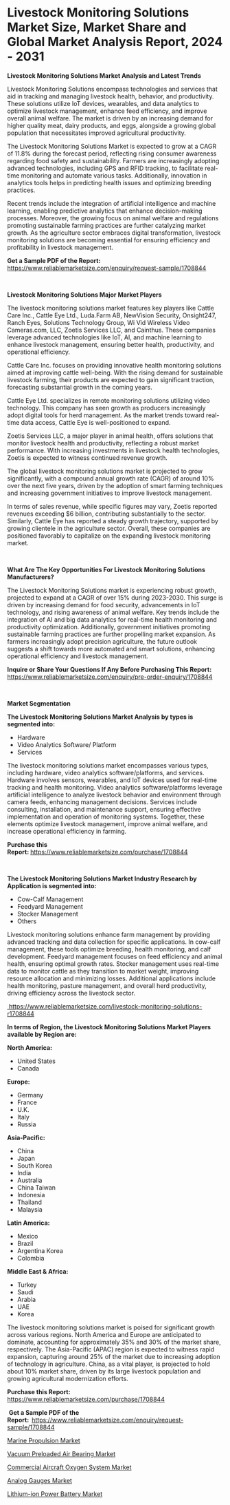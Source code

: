 <p><h1>Livestock Monitoring Solutions Market Size, Market Share and Global Market Analysis Report, 2024 - 2031</h1></p><p><strong>Livestock Monitoring Solutions Market Analysis and Latest Trends</strong></p>
<p><p>Livestock Monitoring Solutions encompass technologies and services that aid in tracking and managing livestock health, behavior, and productivity. These solutions utilize IoT devices, wearables, and data analytics to optimize livestock management, enhance feed efficiency, and improve overall animal welfare. The market is driven by an increasing demand for higher quality meat, dairy products, and eggs, alongside a growing global population that necessitates improved agricultural productivity.</p><p>The Livestock Monitoring Solutions Market is expected to grow at a CAGR of 11.8% during the forecast period, reflecting rising consumer awareness regarding food safety and sustainability. Farmers are increasingly adopting advanced technologies, including GPS and RFID tracking, to facilitate real-time monitoring and automate various tasks. Additionally, innovation in analytics tools helps in predicting health issues and optimizing breeding practices. </p><p>Recent trends include the integration of artificial intelligence and machine learning, enabling predictive analytics that enhance decision-making processes. Moreover, the growing focus on animal welfare and regulations promoting sustainable farming practices are further catalyzing market growth. As the agriculture sector embraces digital transformation, livestock monitoring solutions are becoming essential for ensuring efficiency and profitability in livestock management.</p></p>
<p><strong>Get a Sample PDF of the Report:&nbsp;</strong> <a href="https://www.reliablemarketsize.com/enquiry/request-sample/1708844?utm_campaign=1510&utm_medium=2&utm_source=Github&utm_content=ia&utm_term=21102024&utm_id=livestock-monitoring-solutions">https://www.reliablemarketsize.com/enquiry/request-sample/1708844</a></p>
<p>&nbsp;</p>
<p><strong>Livestock Monitoring Solutions Major Market Players</strong></p>
<p><p>The livestock monitoring solutions market features key players like Cattle Care Inc., Cattle Eye Ltd., Luda.Farm AB, NewVision Security, Onsight247, Ranch Eyes, Solutions Technology Group, Wi Vid Wireless Video Cameras.com, LLC, Zoetis Services LLC, and Cainthus. These companies leverage advanced technologies like IoT, AI, and machine learning to enhance livestock management, ensuring better health, productivity, and operational efficiency.</p><p>Cattle Care Inc. focuses on providing innovative health monitoring solutions aimed at improving cattle well-being. With the rising demand for sustainable livestock farming, their products are expected to gain significant traction, forecasting substantial growth in the coming years.</p><p>Cattle Eye Ltd. specializes in remote monitoring solutions utilizing video technology. This company has seen growth as producers increasingly adopt digital tools for herd management. As the market trends toward real-time data access, Cattle Eye is well-positioned to expand.</p><p>Zoetis Services LLC, a major player in animal health, offers solutions that monitor livestock health and productivity, reflecting a robust market performance. With increasing investments in livestock health technologies, Zoetis is expected to witness continued revenue growth.</p><p>The global livestock monitoring solutions market is projected to grow significantly, with a compound annual growth rate (CAGR) of around 10% over the next five years, driven by the adoption of smart farming techniques and increasing government initiatives to improve livestock management.</p><p>In terms of sales revenue, while specific figures may vary, Zoetis reported revenues exceeding $6 billion, contributing substantially to the sector. Similarly, Cattle Eye has reported a steady growth trajectory, supported by growing clientele in the agriculture sector. Overall, these companies are positioned favorably to capitalize on the expanding livestock monitoring market.</p></p>
<p>&nbsp;</p>
<p><strong>What Are The Key Opportunities For Livestock Monitoring Solutions Manufacturers?</strong></p>
<p><p>The Livestock Monitoring Solutions market is experiencing robust growth, projected to expand at a CAGR of over 15% during 2023-2030. This surge is driven by increasing demand for food security, advancements in IoT technology, and rising awareness of animal welfare. Key trends include the integration of AI and big data analytics for real-time health monitoring and productivity optimization. Additionally, government initiatives promoting sustainable farming practices are further propelling market expansion. As farmers increasingly adopt precision agriculture, the future outlook suggests a shift towards more automated and smart solutions, enhancing operational efficiency and livestock management.</p></p>
<p><strong>Inquire or Share Your Questions If Any Before Purchasing This Report:</strong> <a href="https://www.reliablemarketsize.com/enquiry/pre-order-enquiry/1708844?utm_campaign=1510&utm_medium=2&utm_source=Github&utm_content=ia&utm_term=21102024&utm_id=livestock-monitoring-solutions">https://www.reliablemarketsize.com/enquiry/pre-order-enquiry/1708844</a></p>
<p>&nbsp;</p>
<p><strong>Market Segmentation</strong></p>
<p><strong>The Livestock Monitoring Solutions Market Analysis by types is segmented into:</strong></p>
<p><ul><li>Hardware</li><li>Video Analytics Software/ Platform</li><li>Services</li></ul></p>
<p><p>The livestock monitoring solutions market encompasses various types, including hardware, video analytics software/platforms, and services. Hardware involves sensors, wearables, and IoT devices used for real-time tracking and health monitoring. Video analytics software/platforms leverage artificial intelligence to analyze livestock behavior and environment through camera feeds, enhancing management decisions. Services include consulting, installation, and maintenance support, ensuring effective implementation and operation of monitoring systems. Together, these elements optimize livestock management, improve animal welfare, and increase operational efficiency in farming.</p></p>
<p><strong>Purchase this Report:&nbsp;</strong><a href="https://www.reliablemarketsize.com/purchase/1708844?utm_campaign=1510&utm_medium=2&utm_source=Github&utm_content=ia&utm_term=21102024&utm_id=livestock-monitoring-solutions">https://www.reliablemarketsize.com/purchase/1708844</a></p>
<p>&nbsp;</p>
<p><strong>The Livestock Monitoring Solutions Market Industry Research by Application is segmented into:</strong></p>
<p><ul><li>Cow-Calf Management</li><li>Feedyard Management</li><li>Stocker Management</li><li>Others</li></ul></p>
<p><p>Livestock monitoring solutions enhance farm management by providing advanced tracking and data collection for specific applications. In cow-calf management, these tools optimize breeding, health monitoring, and calf development. Feedyard management focuses on feed efficiency and animal health, ensuring optimal growth rates. Stocker management uses real-time data to monitor cattle as they transition to market weight, improving resource allocation and minimizing losses. Additional applications include health monitoring, pasture management, and overall herd productivity, driving efficiency across the livestock sector.</p></p>
<p><a href="https://www.reliablemarketsize.com/livestock-monitoring-solutions-r1708844?utm_campaign=1510&utm_medium=2&utm_source=Github&utm_content=ia&utm_term=21102024&utm_id=livestock-monitoring-solutions">&nbsp;https://www.reliablemarketsize.com/livestock-monitoring-solutions-r1708844</a></p>
<p><strong>In terms of Region, the Livestock Monitoring Solutions Market Players available by Region are:</strong></p>
<p>
    <p> <strong> North America: </strong>
        <ul>
            <li>United States</li>
            <li>Canada</li>
        </ul>
        </p> 
    <p> <strong> Europe: </strong>
        <ul>
            <li>Germany</li>
            <li>France</li>
            <li>U.K.</li>
            <li>Italy</li>
            <li>Russia</li>
        </ul>
        </p> 
    <p> <strong> Asia-Pacific: </strong>
        <ul>
            <li>China</li>
            <li>Japan</li>
            <li>South Korea</li>
            <li>India</li>
            <li>Australia</li>
            <li>China Taiwan</li>
            <li>Indonesia</li>
            <li>Thailand</li>
            <li>Malaysia</li>
        </ul>
        </p> 
    <p> <strong> Latin America: </strong>
        <ul>
            <li>Mexico</li>
            <li>Brazil</li>
            <li>Argentina Korea</li>
            <li>Colombia</li>
        </ul>
        </p> 
    <p> <strong> Middle East & Africa: </strong>
        <ul>
            <li>Turkey</li>
            <li>Saudi</li>
            <li>Arabia</li>
            <li>UAE</li>
            <li>Korea</li>
        </ul>
    </p>
    </p>
<p><p>The livestock monitoring solutions market is poised for significant growth across various regions. North America and Europe are anticipated to dominate, accounting for approximately 35% and 30% of the market share, respectively. The Asia-Pacific (APAC) region is expected to witness rapid expansion, capturing around 25% of the market due to increasing adoption of technology in agriculture. China, as a vital player, is projected to hold about 10% market share, driven by its large livestock population and growing agricultural modernization efforts.</p></p>
<p><strong>Purchase this Report: </strong><a href="https://www.reliablemarketsize.com/purchase/1708844?utm_campaign=1510&utm_medium=2&utm_source=Github&utm_content=ia&utm_term=21102024&utm_id=livestock-monitoring-solutions">https://www.reliablemarketsize.com/purchase/1708844</a></p>
<p>&nbsp;<strong>Get a Sample PDF of the Report:&nbsp;&nbsp;</strong><a href="https://www.reliablemarketsize.com/enquiry/request-sample/1708844?utm_campaign=1510&utm_medium=2&utm_source=Github&utm_content=ia&utm_term=21102024&utm_id=livestock-monitoring-solutions">https://www.reliablemarketsize.com/enquiry/request-sample/1708844</a></p>
<p><strong></strong></p>
<p><p><a href="https://www.linkedin.com/pulse/marine-propulsion-value-chain-analysis-from-raw-materials-ndudf?utm_campaign=1510&utm_medium=2&utm_source=Github&utm_content=ia&utm_term=21102024&utm_id=livestock-monitoring-solutions">Marine Propulsion Market</a></p><p><a href="https://issuu.com/reportprime-2/docs/vacuum-preloaded-air-bearing-market_1c4cb5e40c8b7e?utm_campaign=1510&utm_medium=2&utm_source=Github&utm_content=ia&utm_term=21102024&utm_id=livestock-monitoring-solutions">Vacuum Preloaded Air Bearing Market</a></p><p><a href="https://www.linkedin.com/pulse/strategic-insights-global-commercial-aircraft-oxygen-system-bsapf?utm_campaign=1510&utm_medium=2&utm_source=Github&utm_content=ia&utm_term=21102024&utm_id=livestock-monitoring-solutions">Commercial Aircraft Oxygen System Market</a></p><p><a href="https://issuu.com/reportprime-2/docs/analog-gauges-market-size-2030.pptx_e529f8437ab67a?utm_campaign=1510&utm_medium=2&utm_source=Github&utm_content=ia&utm_term=21102024&utm_id=livestock-monitoring-solutions">Analog Gauges Market</a></p><p><a href="https://github.com/FassouRP/Market-Research-Report-List-6/blob/main/lithium-ion-power-battery-market.md?utm_campaign=1510&utm_medium=2&utm_source=Github&utm_content=ia&utm_term=21102024&utm_id=livestock-monitoring-solutions">Lithium-ion Power Battery Market</a></p></p>